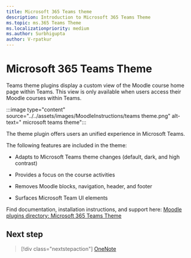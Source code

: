 ```yaml
---
title: Microsoft 365 Teams theme
description: Introduction to Microsoft 365 Teams Theme
ms.topic: ms.365 Teams Theme
ms.localizationpriority: medium
ms.author: Surbhigupta
author: V-rpatkur
---
```


# Microsoft 365 Teams Theme

Teams theme plugins display a custom view of the Moodle course home page within Teams. This view is only available when users access their Moodle courses within Teams.

:::image type="content" source="../../assets/images/MoodleInstructions/teams theme.png" alt-text=" microsoft teams theme":::

The theme plugin offers users an unified experience in Microsoft Teams. 

The following features are included in the theme:

* Adapts to Microsoft Teams theme changes (default, dark, and high contrast)

* Provides a focus on the course activities

* Removes Moodle blocks, navigation, header, and footer

* Surfaces Microsoft Team UI elements 

Find documentation, installation instructions, and support here:
[Moodle plugins directory: Microsoft 365 Teams Theme](https://moodle.org/plugins/theme_boost_o365teams)

## Next step

> [!div class="nextstepaction"]
> [OneNote](/teamblog)
